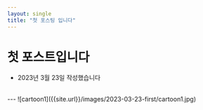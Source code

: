```yaml
---
layout: single
title: "첫 포스팅 입니다"
---
```

# 첫 포스트입니다
- 2023년 3월 23일 작성했습니다
<br>
---
![cartoon1]({{site.url}}/images/2023-03-23-first/cartoon1.jpg)